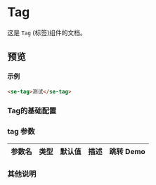 # Tag

这是 `Tag` (标签)组件的文档。
## 预览
<preview path="../../demos/tag/tag.vue" title="基本使用" description=" "></preview>
#### 示例
```html
<se-tag>测试</se-tag> 
```


### Tag的基础配置

### tag 参数

| 参数名      | 类型                       | 默认值 | 描述                                                                                | 跳转 Demo                                 |
| :---------- | :------------------------- | :----- | :---------------------------------------------------------------------------------- | :---------------------------------------- |
                                           

### 其他说明
